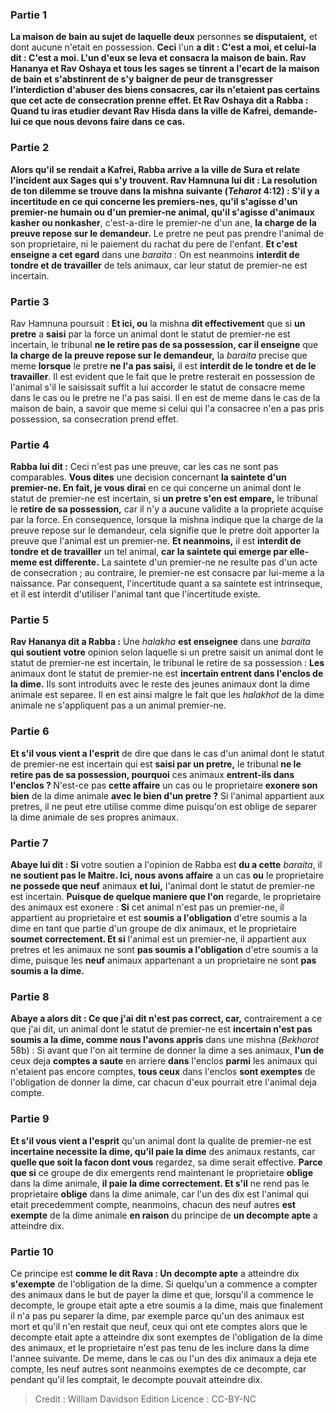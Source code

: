 
### Partie 1
<b>La maison de bain au sujet de laquelle deux</b> personnes <b>se disputaient,</b> et dont aucune n'etait en possession. <b>Ceci</b> l'un <b>a dit : C'est a moi, et celui-la <b>dit : C'est a moi. L'un d'eux se leva</b> et <b>consacra</b> la maison de bain. <b>Rav Hananya et Rav Oshaya et tous les sages se tinrent a l'ecart</b> de la maison de bain et s'abstinrent de s'y baigner de peur de transgresser l'interdiction d'abuser des biens consacres, car ils n'etaient pas certains que cet acte de consecration prenne effet. <b>Et Rav Oshaya dit a Rabba : Quand tu iras</b> etudier <b>devant Rav Hisda dans</b> la ville de <b>Kafrei, demande-lui</b> ce que nous devons faire dans ce cas.

### Partie 2
<b>Alors</b> qu'il se rendait a Kafrei, Rabba <b>arrive a</b> la ville de <b>Sura</b> et relate l'incident aux Sages qui s'y trouvent. <b>Rav Hamnuna lui dit :</b> La resolution de ton dilemme <b>se trouve</b> dans la <b>mishna</b> suivante (<i>Teharot</i> 4:12) : S'il y a <b>incertitude</b> en ce qui concerne les <b>premiers-nes, qu'il s'agisse d'un premier-ne humain ou d'un premier-ne animal, qu'il s'agisse</b> d'animaux <b>kasher</b> ou nonkasher</b>, c'est-a-dire le premier-ne d'un ane, <b>la charge de la preuve repose sur le demandeur.</b> Le pretre ne peut pas prendre l'animal de son proprietaire, ni le paiement du rachat du pere de l'enfant. <b>Et c'est enseigne a cet egard</b> dans une <i>baraita</i> : On est neanmoins <b>interdit de tondre et de travailler</b> de tels animaux, car leur statut de premier-ne est incertain.

### Partie 3
Rav Hamnuna poursuit : <b>Et ici, ou</b> la mishna <b>dit effectivement</b> que si <b>un pretre</b> a <b>saisi</b> par la force un animal dont le statut de premier-ne est incertain, le tribunal <b>ne le retire pas de sa possession, car il enseigne</b> que <b>la charge de la preuve repose sur le demandeur,</b> la <i>baraita</i> precise que meme <b>lorsque</b> le pretre <b>ne l'a pas saisi,</b> il est <b>interdit de le tondre et de le travailler</b>. Il est evident que le fait que le pretre resterait en possession de l'animal s'il le saisissait suffit a lui accorder le statut de consacre meme dans le cas ou le pretre ne l'a pas saisi. Il en est de meme dans le cas de la maison de bain, a savoir que meme si celui qui l'a consacree n'en a pas pris possession, sa consecration prend effet.

### Partie 4
<b>Rabba lui dit :</b> Ceci n'est pas une preuve, car les cas ne sont pas comparables. <b>Vous dites</b> une decision concernant <b>la saintete d'un premier-ne. En fait, je vous dirai</b> en ce qui concerne un animal dont le statut de premier-ne est incertain, si <b>un pretre s'en est empare,</b> le tribunal le <b>retire de sa possession,</b> car il n'y a aucune validite a la propriete acquise par la force. En consequence, lorsque la mishna indique que la charge de la preuve repose sur le demandeur, cela signifie que le pretre doit apporter la preuve que l'animal est un premier-ne. <b>Et neanmoins,</b> il est <b>interdit de tondre et de travailler</b> un tel animal, <b>car la saintete qui emerge par elle-meme est differente.</b> La saintete d'un premier-ne ne resulte pas d'un acte de consecration ; au contraire, le premier-ne est consacre par lui-meme a la naissance. Par consequent, l'incertitude quant a sa saintete est intrinseque, et il est interdit d'utiliser l'animal tant que l'incertitude existe.

### Partie 5
<b>Rav Hananya dit a Rabba :</b> Une <i>halakha</i> <b>est enseignee</b> dans une <i>baraita</i> <b>qui soutient votre</b> opinion selon laquelle si un pretre saisit un animal dont le statut de premier-ne est incertain, le tribunal le retire de sa possession : <b>Les</b> animaux dont le statut de premier-ne est <b>incertain entrent dans l'enclos de la dime.</b> Ils sont introduits avec le reste des jeunes animaux dont la dime animale est separee. Il en est ainsi malgre le fait que les <i>halakhot</i> de la dime animale ne s'appliquent pas a un animal premier-ne.

### Partie 6
<b>Et s'il vous vient a l'esprit</b> de dire que dans le cas d'un animal dont le statut de premier-ne est incertain qui est <b>saisi par un pretre,</b> le tribunal <b>ne le retire pas de sa possession, pourquoi</b> ces animaux <b>entrent-ils dans l'enclos ? </b> N'est-ce pas <b>cette affaire</b> un cas ou le proprietaire <b>exonere son bien</b> de la dime animale <b>avec le bien d'un pretre ?</b> Si l'animal appartient aux pretres, il ne peut etre utilise comme dime puisqu'on est oblige de separer la dime animale de ses propres animaux.

### Partie 7
<b>Abaye lui dit : Si</b> votre soutien a l'opinion de Rabba est <b>du a cette</b> <i>baraita</i>, il <b>ne soutient pas le Maitre. Ici, nous avons affaire</b> a un cas <b>ou</b> le proprietaire <b>ne possede que neuf</b> animaux <b>et lui,</b> l'animal dont le statut de premier-ne est incertain. <b>Puisque de quelque maniere que l'on</b> regarde, le proprietaire des animaux est exonere : <b>Si</b> cet animal n'est pas un premier-ne, il appartient au proprietaire et est <b>soumis a l'obligation</b> d'etre soumis a la dime en tant que partie d'un groupe de dix animaux, et le proprietaire <b>soumet correctement. Et si</b> l'animal est un premier-ne, il appartient aux pretres et les animaux ne sont <b>pas soumis a l'obligation</b> d'etre soumis a la dime, puisque les <b>neuf</b> animaux appartenant a un proprietaire ne sont <b>pas soumis a la dime.</b>

### Partie 8
<b>Abaye a alors dit : Ce que j'ai dit n'est pas correct, car,</b> contrairement a ce que j'ai dit, un animal dont le statut de premier-ne est <b>incertain n'est pas soumis a la dime, comme nous l'avons appris</b> dans une mishna (<i>Bekhorot</i> 58b) : Si avant que l'on ait termine de donner la dime a ses animaux, <b>l'un de</b> ceux deja <b>comptes a saute</b> en arriere <b>dans</b> l'enclos <b>parmi</b> les animaux qui n'etaient pas encore comptes, <b>tous ceux</b> dans l'enclos <b>sont exemptes</b> de l'obligation de donner la dime, car chacun d'eux pourrait etre l'animal deja compte.

### Partie 9
<b>Et s'il vous vient a l'esprit</b> qu'un animal dont la qualite de premier-ne est <b>incertaine necessite la dime, qu'il paie la dime</b> des animaux restants, car <b>quelle que soit la facon dont vous</b> regardez, sa dime serait effective. <b>Parce que si</b> ce groupe de dix emergents rend maintenant le proprietaire <b>oblige</b> dans la dime animale, <b>il paie la dime correctement. Et s'il</b> ne rend pas le proprietaire <b>oblige</b> dans la dime animale, car l'un des dix est l'animal qui etait precedemment compte, neanmoins, chacun des neuf autres <b>est exempte</b> de la dime animale <b>en raison</b> du principe de <b>un decompte apte</b> a atteindre dix.

### Partie 10
Ce principe est <b>comme le dit Rava : Un decompte apte</b> a atteindre dix <b>s'exempte</b> de l'obligation de la dime. Si quelqu'un a commence a compter des animaux dans le but de payer la dime et que, lorsqu'il a commence le decompte, le groupe etait apte a etre soumis a la dime, mais que finalement il n'a pas pu separer la dime, par exemple parce qu'un des animaux est mort et qu'il n'en restait que neuf, ceux qui ont ete comptes alors que le decompte etait apte a atteindre dix sont exemptes de l'obligation de la dime des animaux, et le proprietaire n'est pas tenu de les inclure dans la dime l'annee suivante. De meme, dans le cas ou l'un des dix animaux a deja ete compte, les neuf autres sont neanmoins exemptes de ce decompte, car pendant qu'il les comptait, le decompte pouvait atteindre dix.

>Credit : William Davidson Edition
>Licence : CC-BY-NC